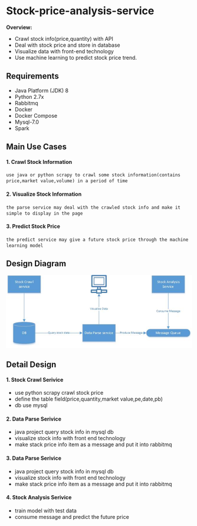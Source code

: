 # Stock-price-analysis-service

**Overview:**

- Crawl stock info(price,quantity) with API
- Deal with stock price and store in database
- Visualize data with front-end technology
- Use machine learning to predict  stock price trend.

## Requirements
* Java Platform (JDK) 8
* Python 2.7x
* Rabbitmq
* Docker
* Docker Compose 
* Mysql-7.0
* Spark

## Main Use Cases
#### 1. Crawl Stock Information
```
use java or python scrapy to crawl some stock information(contains price,market value,volume) in a period of time
```

#### 2. Visualize Stock Information
```
the parse service may deal with the crawled stock info and make it simple to display in the page
```

#### 3. Predict  Stock Price
```
the predict service may give a future stock price through the machine learning model 
```
## Design  Diagram
![Syetem design diagram](/stock-service-diagram.jpg "flow diagram")

## Detail  Design
#### 1. Stock Crawl Serivice
* use python scrapy crawl stock price
* define the table field(price,quantity,market value,pe,date,pb)
* db use mysql

#### 2. Data Parse Serivice
* java project query stock info in mysql db
* visualize stock info with front end technology
* make stack price info item as a message and put it into rabbitmq

#### 3. Data Parse Serivice
* java project query stock info in mysql db
* visualize stock info with front end technology
* make stack price info item as a message and put it into rabbitmq

#### 4. Stock Analysis Serivice
* train model with test data 
* consume message and predict the future price


